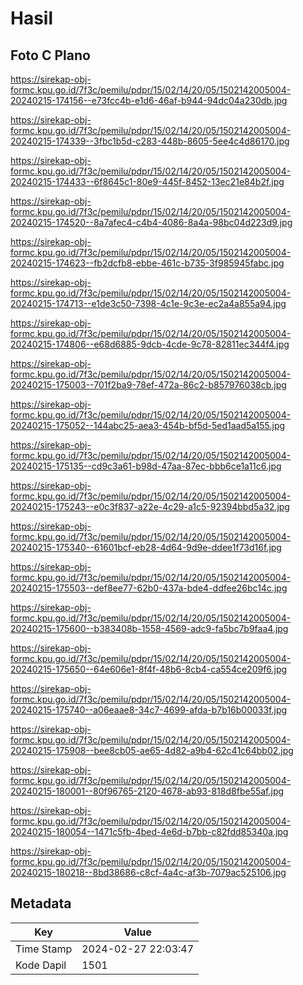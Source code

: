 # Hasil

## Foto C Plano

https://sirekap-obj-formc.kpu.go.id/7f3c/pemilu/pdpr/15/02/14/20/05/1502142005004-20240215-174156--e73fcc4b-e1d6-46af-b944-94dc04a230db.jpg

https://sirekap-obj-formc.kpu.go.id/7f3c/pemilu/pdpr/15/02/14/20/05/1502142005004-20240215-174339--3fbc1b5d-c283-448b-8605-5ee4c4d86170.jpg

https://sirekap-obj-formc.kpu.go.id/7f3c/pemilu/pdpr/15/02/14/20/05/1502142005004-20240215-174433--6f8645c1-80e9-445f-8452-13ec21e84b2f.jpg

https://sirekap-obj-formc.kpu.go.id/7f3c/pemilu/pdpr/15/02/14/20/05/1502142005004-20240215-174520--8a7afec4-c4b4-4086-8a4a-98bc04d223d9.jpg

https://sirekap-obj-formc.kpu.go.id/7f3c/pemilu/pdpr/15/02/14/20/05/1502142005004-20240215-174623--fb2dcfb8-ebbe-461c-b735-3f985945fabc.jpg

https://sirekap-obj-formc.kpu.go.id/7f3c/pemilu/pdpr/15/02/14/20/05/1502142005004-20240215-174713--e1de3c50-7398-4c1e-9c3e-ec2a4a855a94.jpg

https://sirekap-obj-formc.kpu.go.id/7f3c/pemilu/pdpr/15/02/14/20/05/1502142005004-20240215-174806--e68d6885-9dcb-4cde-9c78-82811ec344f4.jpg

https://sirekap-obj-formc.kpu.go.id/7f3c/pemilu/pdpr/15/02/14/20/05/1502142005004-20240215-175003--701f2ba9-78ef-472a-86c2-b857976038cb.jpg

https://sirekap-obj-formc.kpu.go.id/7f3c/pemilu/pdpr/15/02/14/20/05/1502142005004-20240215-175052--144abc25-aea3-454b-bf5d-5ed1aad5a155.jpg

https://sirekap-obj-formc.kpu.go.id/7f3c/pemilu/pdpr/15/02/14/20/05/1502142005004-20240215-175135--cd9c3a61-b98d-47aa-87ec-bbb6ce1a11c6.jpg

https://sirekap-obj-formc.kpu.go.id/7f3c/pemilu/pdpr/15/02/14/20/05/1502142005004-20240215-175243--e0c3f837-a22e-4c29-a1c5-92394bbd5a32.jpg

https://sirekap-obj-formc.kpu.go.id/7f3c/pemilu/pdpr/15/02/14/20/05/1502142005004-20240215-175340--61601bcf-eb28-4d64-9d9e-ddee1f73d16f.jpg

https://sirekap-obj-formc.kpu.go.id/7f3c/pemilu/pdpr/15/02/14/20/05/1502142005004-20240215-175503--def8ee77-62b0-437a-bde4-ddfee26bc14c.jpg

https://sirekap-obj-formc.kpu.go.id/7f3c/pemilu/pdpr/15/02/14/20/05/1502142005004-20240215-175600--b383408b-1558-4569-adc9-fa5bc7b9faa4.jpg

https://sirekap-obj-formc.kpu.go.id/7f3c/pemilu/pdpr/15/02/14/20/05/1502142005004-20240215-175650--64e606e1-8f4f-48b6-8cb4-ca554ce209f6.jpg

https://sirekap-obj-formc.kpu.go.id/7f3c/pemilu/pdpr/15/02/14/20/05/1502142005004-20240215-175740--a06eaae8-34c7-4699-afda-b7b16b00033f.jpg

https://sirekap-obj-formc.kpu.go.id/7f3c/pemilu/pdpr/15/02/14/20/05/1502142005004-20240215-175908--bee8cb05-ae65-4d82-a9b4-62c41c64bb02.jpg

https://sirekap-obj-formc.kpu.go.id/7f3c/pemilu/pdpr/15/02/14/20/05/1502142005004-20240215-180001--80f96765-2120-4678-ab93-818d8fbe55af.jpg

https://sirekap-obj-formc.kpu.go.id/7f3c/pemilu/pdpr/15/02/14/20/05/1502142005004-20240215-180054--1471c5fb-4bed-4e6d-b7bb-c82fdd85340a.jpg

https://sirekap-obj-formc.kpu.go.id/7f3c/pemilu/pdpr/15/02/14/20/05/1502142005004-20240215-180218--8bd38686-c8cf-4a4c-af3b-7079ac525106.jpg


## Metadata

| Key        | Value               |
| ---------- | ------------------- |
| Time Stamp | 2024-02-27 22:03:47 |
| Kode Dapil | 1501                |



